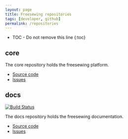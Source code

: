 ```yaml
---
layout: page
title: Freesewing repositories
tags: [developer, github]
permalink: /repositories
---
```

* TOC - Do not remove this line
{:toc}

## core

The core repository holds the freesewing platform.

- [Source code](https://github.com/freesewing/core)
- [Issues](https://github.com/freesewing/core/issues)

## docs

[![Build Status](https://travis-ci.org/freesewing/docs.svg?branch=master)](https://travis-ci.org/freesewing/docs)

The docs repository holds the freesewing documentation.

- [Source code](https://github.com/freesewing/docs)
- [Issues](https://github.com/freesewing/docs/issues)

